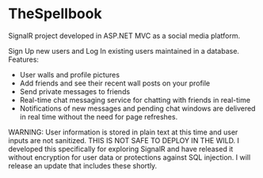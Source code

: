 # TheSpellbook
SignalR project developed in ASP.NET MVC as a social media platform.

Sign Up new users and Log In existing users maintained in a database.
Features:
- User walls and profile pictures
- Add friends and see their recent wall posts on your profile
- Send private messages to friends
- Real-time chat messaging service for chatting with friends in real-time
- Notifications of new messages and pending chat windows are delivered in real time without the need for page refreshes.

WARNING: User information is stored in plain text at this time and user inputs are not sanitized. THIS IS NOT SAFE TO DEPLOY IN THE WILD.
         I developed this specifically for exploring SignalR and have released it without encryption for user data or protections against
         SQL injection. I will release an update that includes these shortly.
